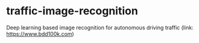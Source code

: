 # traffic-image-recognition
Deep learning based image recognition for autonomous driving traffic (link: https://www.bdd100k.com)
